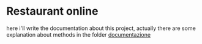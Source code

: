 # Restaurant online

here i'll write the documentation about this project, actually there are some explanation about methods in the folder 
[documentazione](doc/index.html)
